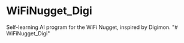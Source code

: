 # WiFiNugget_Digi
Self-learning AI program for the WiFi Nugget, inspired by Digimon.
"# WiFiNugget_Digi" 
